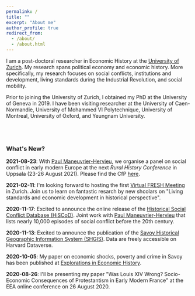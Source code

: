 ```yaml
---
permalink: /
title: ""
excerpt: "About me"
author_profile: true
redirect_from: 
  - /about/
  - /about.html
---
```


I am a post-doctoral researcher in Economic History at the [University of Zurich](https://www.econ.uzh.ch/en/people/researchers/chambru.html). My research spans political economy and economic history. More specifically, my research focuses on social conflicts, institutions and development, living standards during the Industrial Revolution, and social mobility.

Prior to joining the University of Zurich, I obtained my PhD at the University of Geneva in 2019. I have been visiting researcher at the University of Caen-Normandie, University of Mohammed VI Polytechnique, University of Montreal, University of Oxford, and Yeungnam University.  

<br>
<br>

### What's New?

**2021-08-23**: With [Paul Maneuvrier-Hervieu](https://paulmaneuvrierhervieu.github.io/), we organise a panel on social conflict in early modern Europe at the next *Rural History Conference* in Uppsala (23-26 August 2021). Please find the CfP [here](https://cedricchambru.github.io/files/eurho_2021_cfp.pdf).

**2021-02-11**: I'm looking forward to hosting the first [Virtual FRESH Meeting](http://www.quceh.org.uk/zurich-2021.html) in Zurich. Join us to learn on fantastic resarch by new shcolars on "Living standards and economic development in historical perspective".

**2020-11-17**: Excited to announce the online release of the [Historical Social Conflict Database (HiSCoD)](https://www.unicaen.fr/hiscod/?locale=en). Joint work with [Paul Maneuvrier-Hervieu](https://paulmaneuvrierhervieu.github.io/) that lists nearly 10,000 episodes of social conflict before the 20th century.

**2020-11-13**: Excited to announce the publication of the [Savoy Historical Geographic Information System (SHGIS)](https://doi.org/10.7910/DVN/XHNKD3). Data are freely accessible on Harvard Dataverse.

**2020-10-05**: My paper on economic shocks, poverty and crime in Savoy has been published at [Explorations in Economic History](https://doi.org/10.1016/j.eeh.2020.101353).

**2020-08-26**: I'll be presenting my paper  "Was Louis XIV Wrong? Socio-Economic Consequences of Protestantism in Early Modern France" at the EEA online conference on 26 August 2020.

